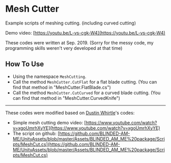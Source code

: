 # Mesh Cutter

Example scripts of meshing cutting. (including curved cutting)

Demo video: [https://youtu.be/L-vs-cgk-W4](https://youtu.be/L-vs-cgk-W4)

These codes were written at Sep. 2019.
(Sorry for the messy code, my programming skills weren't very developed at that time)

## How To Use

- Using the namespace `MeshCutting`.
- Call the method `MeshCutter.CutFlat` for a flat blade cutting. (You can find that method in "MeshCutter.FlatBlade.cs")
- Call the method `MeshCutter.CutCurved` for a curved blade cutting. (You can find that method in "MeshCutter.CurvedKnife")

---

These codes were modified based on [Dustin Whirtle](https://github.com/BLINDED-AM-ME)\'s codes:
- Simple mesh cutting demo video: [https://www.youtube.com/watch?v=xgoUmrhXyYE](https://www.youtube.com/watch?v=xgoUmrhXyYE)
- The script on github: [https://github.com/BLINDED-AM-ME/UnityAssets/blob/master/Assets/BLINDED_AM_ME%20package/Scripts/MeshCut.cs](https://github.com/BLINDED-AM-ME/UnityAssets/blob/master/Assets/BLINDED_AM_ME%20package/Scripts/MeshCut.cs)
